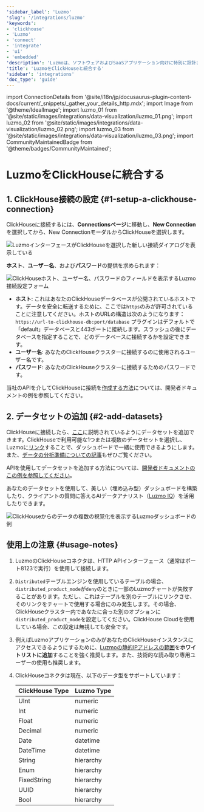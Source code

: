 ```yaml
---
'sidebar_label': 'Luzmo'
'slug': '/integrations/luzmo'
'keywords':
- 'clickhouse'
- 'Luzmo'
- 'connect'
- 'integrate'
- 'ui'
- 'embedded'
'description': 'Luzmoは、ソフトウェアおよびSaaSアプリケーション向けに特別に設計されたネイティブなClickHouse統合を持つ埋め込まれた分析プラットフォームです。'
'title': 'LuzmoをClickHouseと統合する'
'sidebar': 'integrations'
'doc_type': 'guide'
---
```


import ConnectionDetails from '@site/i18n/jp/docusaurus-plugin-content-docs/current/_snippets/_gather_your_details_http.mdx';
import Image from '@theme/IdealImage';
import luzmo_01 from '@site/static/images/integrations/data-visualization/luzmo_01.png';
import luzmo_02 from '@site/static/images/integrations/data-visualization/luzmo_02.png';
import luzmo_03 from '@site/static/images/integrations/data-visualization/luzmo_03.png';
import CommunityMaintainedBadge from '@theme/badges/CommunityMaintained';


# LuzmoをClickHouseに統合する

<CommunityMaintainedBadge/>

## 1. ClickHouse接続の設定 {#1-setup-a-clickhouse-connection}

ClickHouseに接続するには、**Connectionsページ**に移動し、**New Connection**を選択してから、New ConnectionモーダルからClickHouseを選択します。

<Image img={luzmo_01} size="md" alt="LuzmoインターフェースがClickHouseを選択した新しい接続ダイアログを表示している" border />

**ホスト**、**ユーザー名**、および**パスワード**の提供を求められます：

<Image img={luzmo_02} size="md" alt="ClickHouseホスト、ユーザー名、パスワードのフィールドを表示するLuzmo接続設定フォーム" border />

*   **ホスト**: これはあなたのClickHouseデータベースが公開されているホストです。データを安全に転送するために、ここでは`https`のみが許可されていることに注意してください。ホストのURLの構造は次のようになります：`https://url-to-clickhouse-db:port/database`
    プラグインはデフォルトで「default」データベースと443ポートに接続します。スラッシュの後にデータベースを指定することで、どのデータベースに接続するかを設定できます。
*   **ユーザー名**: あなたのClickHouseクラスターに接続するのに使用されるユーザー名です。
*   **パスワード**: あなたのClickHouseクラスターに接続するためのパスワードです。

当社のAPIを介してClickHouseに接続を[作成する方法](https://developer.luzmo.com/api/createAccount?exampleSection=AccountCreateClickhouseRequestBody)については、開発者ドキュメントの例を参照してください。

## 2. データセットの追加 {#2-add-datasets}

ClickHouseに接続したら、[ここ](https://academy.luzmo.com/article/ldx3iltg)に説明されているようにデータセットを追加できます。ClickHouseで利用可能な1つまたは複数のデータセットを選択し、Luzmoに[リンク](https://academy.luzmo.com/article/gkrx48x5)することで、ダッシュボードで一緒に使用できるようにします。また、[データの分析準備についての記事](https://academy.luzmo.com/article/u492qov0)もぜひご覧ください。

APIを使用してデータセットを追加する方法については、[開発者ドキュメントのこの例を参照してください](https://developer.luzmo.com/api/createDataprovider?exampleSection=DataproviderCreateClickhouseRequestBody)。

あなたのデータセットを使用して、美しい（埋め込み型）ダッシュボードを構築したり、クライアントの質問に答えるAIデータアナリスト（[Luzmo IQ](https://luzmo.com/iq)）を活用したりできます。

<Image img={luzmo_03} size="md" alt="ClickHouseからのデータの複数の視覚化を表示するLuzmoダッシュボードの例" border />

## 使用上の注意 {#usage-notes}

1. LuzmoのClickHouseコネクタは、HTTP APIインターフェース（通常はポート8123で実行）を使用して接続します。
2. `Distributed`テーブルエンジンを使用しているテーブルの場合、`distributed_product_mode`が`deny`のときに一部のLuzmoチャートが失敗することがあります。ただし、これはテーブルを別のテーブルにリンクさせ、そのリンクをチャートで使用する場合にのみ発生します。その場合、ClickHouseクラスター内であなたに合った別のオプションに`distributed_product_mode`を設定してください。ClickHouse Cloudを使用している場合、この設定は無視しても安全です。
3. 例えばLuzmoアプリケーションのみがあなたのClickHouseインスタンスにアクセスできるようにするために、[Luzmoの静的IPアドレスの範囲](https://academy.luzmo.com/article/u9on8gbm)を**ホワイトリストに追加**することを強く推奨します。また、技術的な読み取り専用ユーザーの使用も推奨します。
4. ClickHouseコネクタは現在、以下のデータ型をサポートしています：

    | ClickHouse Type | Luzmo Type |
    | --- | --- |
    | UInt | numeric |
    | Int | numeric |
    | Float | numeric |
    | Decimal | numeric |
    | Date | datetime |
    | DateTime | datetime |
    | String | hierarchy |
    | Enum | hierarchy |
    | FixedString | hierarchy |
    | UUID | hierarchy |
    | Bool | hierarchy |
